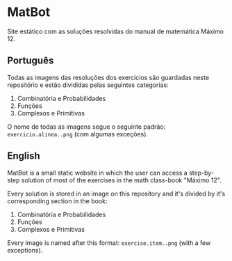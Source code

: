 # MatBot
Site estático com as soluções resolvidas do manual de matemática Máximo 12.

## Português
Todas as imagens das resoluções dos exercícios são guardadas neste repositório e estão divididas pelas seguintes categorias:

1. Combinatória e Probabilidades
2. Funções
3. Complexos e Primitivas

O nome de todas as imagens segue o seguinte padrão: `exercicio.alinea..png` (com algumas exceções).

## English
MatBot is a small static website in which the user can access a step-by-step solution of most of the exercises in the math class-book "Máximo 12".

Every solution is stored in an image on this repository and it's divided by it's corresponding section in the book:

1. Combinatória e Probabilidades
2. Funções
3. Complexos e Primitivas

Every image is named after this format: `exercise.item..png` (with a few exceptions).
